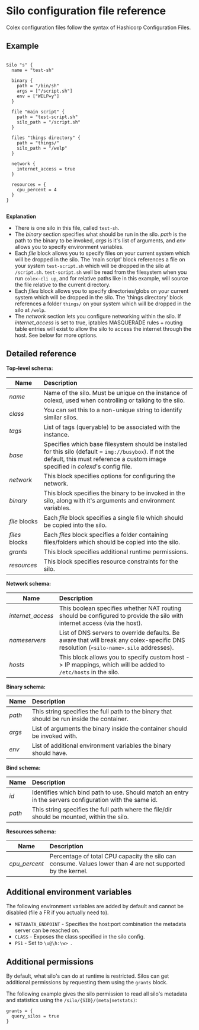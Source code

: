 # Silo configuration file reference

Colex configuration files follow the syntax of Hashicorp Configuration Files.

## Example

```hcl

Silo "s" {
  name = "test-sh"

  binary {
    path = "/bin/sh"
    args = ["/script.sh"]
    env = ["WELP=y"]
  }

  file "main script" {
    path = "test-script.sh"
    silo_path = "/script.sh"
  }

  files "things directory" {
    path = "things/"
    silo_path = "/welp"
  }

  network {
    internet_access = true
  }

  resources = {
    cpu_percent = 4
  }
}


```

**Explanation**

* There is one silo in this file, called `test-sh`.
* The *binary* section specifies what should be run in the silo. *path* is the path to the binary to be invoked, *args* is it's list of arguments, and *env* allows you to specify environment variables.
* Each *file* block allows you to specify files on your current system which will be dropped in the silo. The 'main script' block references a file on your system `test-script.sh` which will be dropped in the silo at `/script.sh`. `test-script.sh` well be read from the filesystem when you run `colex-cli up`, and for relative paths like in this example, will source the file relative to the current directory.
* Each *files* block allows you to specify directories/globs on your current system which will be dropped in the silo. The 'things directory' block references a folder `things/` on your system which will be dropped in the silo at `/welp`.
* The *network* section lets you configure networking within the silo. If *internet_access* is set to true, iptables MASQUERADE rules + routing table entries will exist to allow the silo to access the internet through the host. See below for more options.


## Detailed reference

**Top-level schema:**

| Name                      | Description                                                                                                                  |
| -------------------       |:-----------------------------------------------------------------------------------------------------------------------------|
| *name*                    | Name of the silo. Must be unique on the instance of colexd, used when controlling or talking to the silo.                    |
| *class*                   | You can set this to a non-unique string to identify similar silos.                                                           |
| *tags*                    | List of tags (queryable) to be associated with the instance.                                                                 |
| *base*                    | Specifies which base filesystem should be installed for this silo (default = `img://busybox`). If not the default, this must reference a custom image specified in *colexd*'s config file. |
| *network*                 | This block specifies options for configuring the network.                                                                    |
| *binary*                  | This block specifies the binary to be invoked in the silo, along with it's arguments and environment variables.              |
| *file* blocks             | Each *file* block specifies a single file which should be copied into the silo.                                              |
| *files* blocks            | Each *files* block specifies a folder containing files/folders which should be copied into the silo.                         |
| *grants*                  | This block specifies additional runtime permissions.                                                                         |
| *resources*               | This block specifies resource constraints for the silo.                                                                      |


**Network schema:**

| Name                      | Description                                                                                                                          |
| -------------------       |:-------------------------------------------------------------------------------------------------------------------------------------|
| *internet_access*         | This boolean specifies whether NAT routing should be configured to provide the silo with internet access (via the host).             |
| *nameservers*             | List of DNS servers to override defaults. Be aware that will break any colex-specific DNS resolution (`<silo-name>.silo` addresses). |
| *hosts*                   | This block allows you to specify custom host -> IP mappings, which will be added to `/etc/hosts` in the silo.                        |


**Binary schema:**

| Name                      | Description                                                                                                                          |
| -------------------       |:-------------------------------------------------------------------------------------------------------------------------------------|
| *path*                    | This string specifies the full path to the binary that should be run inside the container.                                           |
| *args*                    | List of arguments the binary inside the container should be invoked with.                                                            |
| *env*                     | List of additional environment variables the binary should have.                                                                     |

**Bind schema:**

| Name                      | Description                                                                                                                          |
| -------------------       |:-------------------------------------------------------------------------------------------------------------------------------------|
| *id*                      | Identifies which bind path to use. Should match an entry in the servers configuration with the same id.                              |
| *path*                    | This string specifies the full path where the file/dir should be mounted, within the silo.                                           |

**Resources schema:**

| Name                      | Description                                                                                                                          |
| -------------------       |:-------------------------------------------------------------------------------------------------------------------------------------|
| *cpu_percent*             | Percentage of total CPU capacity the silo can consume. Values lower than *4* are not supported by the kernel.                        |


## Additional environment variables

The following environment variables are added by default and cannot be disabled (file a FR if you actually need to).

 * `METADATA_ENDPOINT` - Specifies the host:port combination the metadata server can be reached on.
 * `CLASS` - Exposes the class specified in the silo config.
 * `PS1` - Set to `\u@\h:\w> `.

## Additional permissions

By default, what silo's can do at runtime is restricted. Silos can get additional permissions by requesting them using the `grants` block.

The following example gives the silo permission to read all silo's metadata and statistics using the `/silo/{SID}/(meta|netstats)`:

```hcl
grants = {
  query_silos = true
}
```
